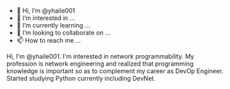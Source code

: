 - 👋 Hi, I’m @yhaile001
- 👀 I’m interested in ...
- 🌱 I’m currently learning ...
- 💞️ I’m looking to collaborate on ...
- 📫 How to reach me ...

<!---
yhaile001/yhaile001 is a ✨ special ✨ repository because its `README.md` (this file) appears on your GitHub profile.
You can click the Preview link to take a look at your changes.
--->
Hi, I'm @yhaile001. I'm interested in network programmability. My profession is network engineering and realized that programming knowledge is important so as to 
complement my career as DevOp Engineer. Started studying Python currently including DevNet.
